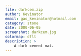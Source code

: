 ```yaml
---
file: darkcem.zip
author: Kevinator
email: gao_kevinator@hotmail.com
category: stone
date: 2000-06-05
screenshot: darkcem.jpg
colormap: dflt
description: >
    A dark cement mat.
---
```

